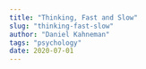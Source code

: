 ```yaml
---
title: "Thinking, Fast and Slow"
slug: "thinking-fast-slow"
author: "Daniel Kahneman"
tags: "psychology"
date: 2020-07-01
---
```

